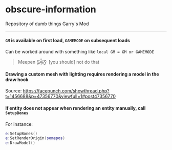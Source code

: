 # obscure-information
Repository of dumb things Garry's Mod

----

#### `GM` is available on first load, `GAMEMODE` on subsequent loads
Can be worked around with something like `local GM = GM or GAMEMODE`

> Meepen Ƹ̵̡Ӝ̵̨̄Ʒ: [you should] not do that

#### Drawing a custom mesh with lighting requires rendering a model in the draw hook
Source: https://facepunch.com/showthread.php?t=1456688&p=47356770&viewfull=1#post47356770

#### If entity does not appear when rendering an entity manually, call `SetupBones` 
For instance:
```lua
e:SetupBones()
e:SetRenderOrigin(somepos)
e:DrawModel()
```
